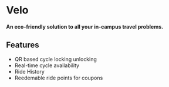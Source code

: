 # Velo
#### An eco-friendly solution to all your in-campus travel problems.


## Features
- QR based cycle locking unlocking
- Real-time cycle availability
- Ride History
- Reedemable ride points for coupons
